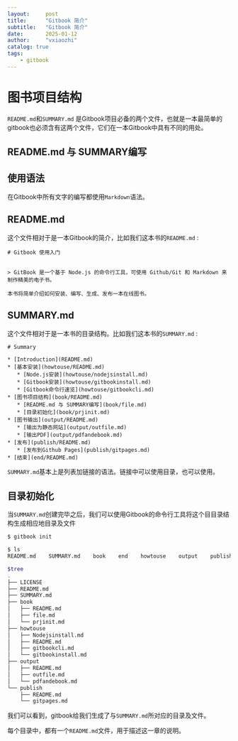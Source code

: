 ```yaml
---
layout:     post
title:      "Gitbook 简介"
subtitle:   "Gitbook 简介"
date:       2025-01-12
author:     "vxiaozhi"
catalog: true
tags:
    - gitbook
---
```


# 图书项目结构

```README.md```和```SUMMARY.md```
是Gitbook项目必备的两个文件，也就是一本最简单的gitbook也必须含有这两个文件，它们在一本Gitbook中具有不同的用处。

## README.md 与 SUMMARY编写

## 使用语法

在Gitbook中所有文字的编写都使用```Markdown```语法。

## README.md

这个文件相对于是一本Gitbook的简介，比如我们这本书的```README.md``` :

```
# Gitbook 使用入门


> GitBook 是一个基于 Node.js 的命令行工具，可使用 Github/Git 和 Markdown 来制作精美的电子书。

本书将简单介绍如何安装、编写、生成、发布一本在线图书。
```

## SUMMARY.md

这个文件相对于是一本书的目录结构。比如我们这本书的```SUMMARY.md``` :


```
# Summary

* [Introduction](README.md)
* [基本安装](howtouse/README.md)
   * [Node.js安装](howtouse/nodejsinstall.md)
   * [Gitbook安装](howtouse/gitbookinstall.md)
   * [Gitbook命令行速览](howtouse/gitbookcli.md)
* [图书项目结构](book/README.md)
   * [README.md 与 SUMMARY编写](book/file.md)
   * [目录初始化](book/prjinit.md)
* [图书输出](output/README.md)
   * [输出为静态网站](output/outfile.md)
   * [输出PDF](output/pdfandebook.md)
* [发布](publish/README.md)
   * [发布到Github Pages](publish/gitpages.md)
* [结束](end/README.md)
```

```SUMMARY.md```基本上是列表加链接的语法。链接中可以使用目录，也可以使用。

## 目录初始化

当```SUMMARY.md```创建完毕之后，我们可以使用Gitbook的命令行工具将这个目目录结构生成相应地目录及文件

```bash
$ gitbook init

$ ls
README.md    SUMMARY.md    book    end    howtouse    output    publish

$tree
.
├── LICENSE
├── README.md
├── SUMMARY.md
├── book
│   ├── README.md
│   ├── file.md
│   └── prjinit.md
├── howtouse
│   ├── Nodejsinstall.md
│   ├── README.md
│   ├── gitbookcli.md
│   └── gitbookinstall.md
├── output
│   ├── README.md
│   ├── outfile.md
│   └── pdfandebook.md
└── publish
    ├── README.md
    └── gitpages.md
```

我们可以看到，gitbook给我们生成了与```SUMMARY.md```所对应的目录及文件。

每个目录中，都有一个```README.md```文件，用于描述这一章的说明。



